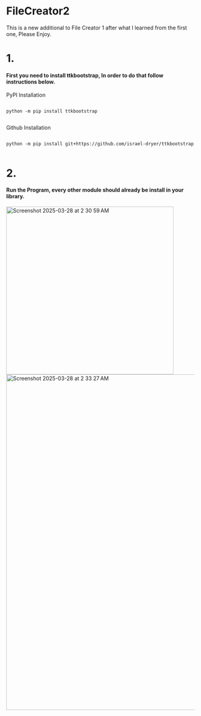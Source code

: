# FileCreator2
This is a new additional to File Creator 1 after what I learned from the first one, Please Enjoy.

<h1>1.</h1>

<h4>First you need to install ttkbootstrap, In order to do that follow instructions below.</h4>

<div class="code-container">
    <div class="code-header">PyPI Installation</div>
        <pre><code>
python -m pip install ttkbootstrap
        </code></pre>
    </div>

<div class="code-container">
    <div class="code-header">Github Installation</div>
        <pre><code>
python -m pip install git+https://github.com/israel-dryer/ttkbootstrap
        </code></pre>
    </div>

<h1>2.</h1>

<h4>Run the Program, every other module should already be install in your library.</h4>

<img width="447" alt="Screenshot 2025-03-28 at 2 30 59 AM" src="https://github.com/user-attachments/assets/026fbe7d-1a4f-4755-9985-a78706dbaafe" />
<img width="894" alt="Screenshot 2025-03-28 at 2 33 27 AM" src="https://github.com/user-attachments/assets/db3c828b-75bd-4302-a31d-87b55950be48" />
